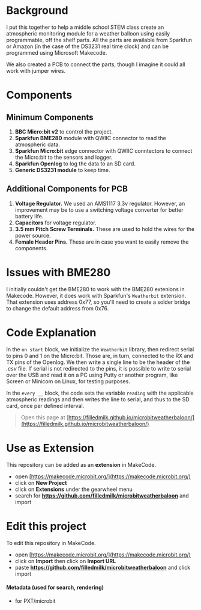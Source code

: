 # Background
I put this together to help a middle school STEM class create an atmospheric monitoring module for a weather balloon using easily programmable, off the shelf parts. All the parts are available from Sparkfun or Amazon (in the case of the DS3231 real time clock) and can be programmed using Microsoft Makecode.

We also created a PCB to connect the parts, though I imagine it could all work with jumper wires.

# Components
## Minimum Components
1. **BBC Micro:bit v2** to control the project.
2. **Sparkfun BME280** module with QWIIC connector to read the atmospheric data.
3. **Sparkfun Micro:bit** edge connector with QWIIC conntectors to connect the Micro:bit to the sensors and logger.
4. **Sparkfun Openlog** to log the data to an SD card.
5. **Generic DS3231 module** to keep time.

## Additional Components for PCB
1. **Voltage Regulator.** We used an AMS1117 3.3v regulator. However, an improvement may be to use a switching voltage converter for better battery life.
2. **Capacitors** for voltage regulator.
3. **3.5 mm Pitch Screw Terminals.** These are used to hold the wires for the power source.
4. **Female Header Pins.** These are in case you want to easily remove the components.

# Issues with BME280
I initially couldn't get the BME280 to work with the BME280 extenions in Makecode. However, it does work with Sparkfun's `Weatherbit` extension. That extension uses address 0x77, so you'll need to create a solder bridge to change the default address from 0x76.

# Code Explanation
In the `on start` block, we initialize the `Weatherbit` library, then redirect serial to pins 0 and 1 on the Micro:bit. Those are, in turn, connected to the RX and TX pins of the Openlog. We then write a single line to be the header of the *.csv* file. If serial is not redirected to the pins, it is possible to write to serial over the USB and read it on a PC using Putty or another program, like Screen or Minicom on Linux, for testing purposes. 

In the `every __` block, the code sets the variable `reading` with the applicable atmospheric readings and then writes the line to serial, and thus to the SD card, once per defined interval. 

> Open this page at [https://filledmilk.github.io/microbitweatherbaloon/](https://filledmilk.github.io/microbitweatherbaloon/)

# Use as Extension

This repository can be added as an **extension** in MakeCode.

* open [https://makecode.microbit.org/](https://makecode.microbit.org/)
* click on **New Project**
* click on **Extensions** under the gearwheel menu
* search for **https://github.com/filledmilk/microbitweatherbaloon** and import

# Edit this project

To edit this repository in MakeCode.

* open [https://makecode.microbit.org/](https://makecode.microbit.org/)
* click on **Import** then click on **Import URL**
* paste **https://github.com/filledmilk/microbitweatherbaloon** and click import

#### Metadata (used for search, rendering)

* for PXT/microbit
<script src="https://makecode.com/gh-pages-embed.js"></script><script>makeCodeRender("{{ site.makecode.home_url }}", "{{ site.github.owner_name }}/{{ site.github.repository_name }}");</script>
